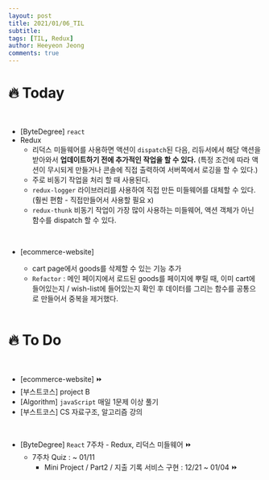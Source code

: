 ```yaml
---
layout: post
title: 2021/01/06_TIL
subtitle:
tags: [TIL, Redux]
author: Heeyeon Jeong
comments: true
---
```


# 🔥 Today

<br>

- [ByteDegree] `react`
- Redux
  - 리덕스 미들웨어를 사용하면 액션이 `dispatch`된 다음, 리듀서에서 해당 액션을 받아와서 <b>업데이트하기 전에 추가적인 작업을 할 수 있다.</b>
    (특정 조건에 따라 액션이 무시되게 만들거나 콘솔에 직접 출력하여 서버쪽에서 로깅을 할 수 있다.)
  - 주로 비동기 작업을 처리 할 때 사용된다.
  - `redux-logger` 라이브러리를 사용하여 직접 만든 미들웨어를 대체할 수 있다.(훨씬 편함 - 직접만들어서 사용할 필요 x)
  - `redux-thunk` 비동기 작업이 가장 많이 사용하는 미들웨어, 액션 객체가 아닌 함수를 dispatch 할 수 있다.

<br>

- [ecommerce-website]

  - cart page에서 goods를 삭제할 수 있는 기능 추가
  - `Refactor` : 메인 페이지에서 로드된 goods를 페이지에 뿌릴 때, 이미 cart에 들어있는지 / wish-list에 들어있는지 확인 후 데이터를 그리는 함수를 공통으로 만들어서 중복을 제거했다.

  <br>

# 🔥 To Do

<br>

- [ecommerce-website] ⏩
- [부스트코스] project B
- [Algorithm] `javaScript` 매일 1문제 이상 풀기
- [부스트코스] CS 자료구조, 알고리즘 강의

<br>

- [ByteDegree] `React` 7주차 - Redux, 리덕스 미들웨어 ⏩
  - 7주차 Quiz : ~ 01/11
    - Mini Project / Part2 / 지출 기록 서비스 구현 : 12/21 ~ 01/04 ⏩
